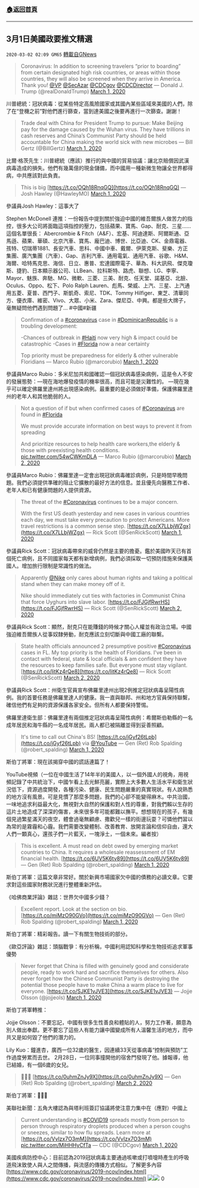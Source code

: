 ###  [:house:返回首頁](https://github.com/ourhimalayas/txt)
---

## 3月1日美國政要推文精選
`2020-03-02 02:09 GM65` [轉載自GNews](https://gnews.org/zh-hant/129470/)

> Coronavirus: In addition to screening travelers “prior to boarding” from certain designated high risk countries, or areas within those countries, they will also be screened when they arrive in America. Thank you! [@VP](https://twitter.com/VP?ref_src=twsrc%5Etfw) [@SecAzar](https://twitter.com/SecAzar?ref_src=twsrc%5Etfw) [@CDCgov](https://twitter.com/CDCgov?ref_src=twsrc%5Etfw) [@CDCDirector](https://twitter.com/CDCDirector?ref_src=twsrc%5Etfw)
> — Donald J. Trump (@realDonaldTrump) [March 1, 2020](https://twitter.com/realDonaldTrump/status/1234109126864707585?ref_src=twsrc%5Etfw)

川普總統：冠狀病毒：從某些特定高風險國家或其國內某些區域來美國的人們，除了在“登機之前”對他們進行篩查，當到達美國之後要再進行一次篩查。謝謝！

> Trade deal with China for President Trump to pursue: Make Beijing pay for the damage caused by the Wuhan virus. They have trillions in cash reserves and China’s Communist Party should be held accountable for China making the world sick with new microbes
> — Bill Gertz (@BillGertz) [March 1, 2020](https://twitter.com/BillGertz/status/1234139234354827264?ref_src=twsrc%5Etfw)

比爾·格茨先生：川普總統（應該）推行的與中國的貿易協議：讓北京賠償因武漢病毒造成的損失。他們有幾萬億的現金儲備，而中國用一種新微生物讓全世界都得病，中共應該對此負責。

> This is big [https://t.co/OQh18RnqGQ](https://t.co/OQh18RnqGQ)
> — Josh Hawley (@HawleyMO) [March 1, 2020](https://twitter.com/HawleyMO/status/1234230881419698182?ref_src=twsrc%5Etfw)

參議員Josh Hawley：這事大了

Stephen McDonell 連推：一份報告中提到關於強迫中國的維吾爾族人做苦力的指控，很多大公司將面臨這項指控的壓力，包括蘋果、寶馬、Gap、耐克、三星……這個名單很長： Abercrombie & Fitch（A&F）、宏基、阿迪達斯、阿爾斯通、亞馬遜、蘋果、華碩、北京汽車、寶馬、龐巴迪、博世、比亞迪、CK、金鼎電器、孩特、切瑞蒂1881、長安汽車、思科、中國中車、戴爾、伊萊克斯、斐樂、方正集團、廣汽集團（汽車）、Gap、吉利汽車、通用電氣、通用汽車、谷歌、H&M、海爾、哈特馬克思、海信、日立、惠普、宏達國際電子、華為、科大訊飛、傑克瓊斯、捷豹、日本顯示器公司、LLBean、拉科斯特、路虎、聯想、LG、李寧、Mayor、魅族、奔馳、MG、微軟、三菱、三美、耐克、任天堂、諾基亞、北臉、Oculus、Oppo、松下、Polo Ralph Lauren、彪馬、榮威、上汽、三星、上汽通用五菱、夏普、西門子、斯凱奇、索尼、TDK、Tommy Hilfiger、東芝、清華同方、優衣庫、維密、Vivo、大眾、小米、Zara、傑尼亞、中興。都是些大牌子，毫無疑問他們遇到問題了… #中國#新疆

> Confirmation of a [#coronavirus](https://twitter.com/hashtag/coronavirus?src=hash&amp;ref_src=twsrc%5Etfw) case in [#DominicanRepublic](https://twitter.com/hashtag/DominicanRepublic?src=hash&amp;ref_src=twsrc%5Etfw) is a troubling development:
> 
> -Chances of outbreak in [#Haiti](https://twitter.com/hashtag/Haiti?src=hash&amp;ref_src=twsrc%5Etfw) now very high & impact could be catastrophic
> -Cases in [#Florida](https://twitter.com/hashtag/Florida?src=hash&amp;ref_src=twsrc%5Etfw) now a near certainty
> 
> Top priority must be preparedness for elderly & other vulnerable Floridians
> — Marco Rubio (@marcorubio) [March 1, 2020](https://twitter.com/marcorubio/status/1234206901941997569?ref_src=twsrc%5Etfw)

參議員Marco Rubio：多米尼加共和國確認一個冠狀病毒感染病例，這是令人不安的發展態勢：—現在海地爆發疫情的機率很高，而且可能是災難性的。 —現在幾乎可以確定佛羅里達州將出現感染病例。最重要的是必須做好準備，保護佛羅里達州的老年人和其他脆弱的人。

> Not a question of if but when confirmed cases of [#Coronavirus](https://twitter.com/hashtag/Coronavirus?src=hash&amp;ref_src=twsrc%5Etfw) are found in [#Florida](https://twitter.com/hashtag/Florida?src=hash&amp;ref_src=twsrc%5Etfw)
> 
> We must provide accurate information on best ways to prevent it from spreading
> 
> And prioritize resources to help health care workers,the elderly & those with preexisting health conditions. [pic.twitter.com/54wCWKmDLA](https://t.co/54wCWKmDLA)
> — Marco Rubio (@marcorubio) [March 2, 2020](https://twitter.com/marcorubio/status/1234287392997224450?ref_src=twsrc%5Etfw)

參議員Marco Rubio：佛羅里達一定會出現冠狀病毒確診病例，只是時間早晚問題。我們必須提供準確的阻止它擴散的最好方法的信息。並且優先向醫務工作者、老年人和已有健康問題的人提供資源。

> The threat of the [#Coronavirus](https://twitter.com/hashtag/Coronavirus?src=hash&amp;ref_src=twsrc%5Etfw) continues to be a major concern. 
> 
> With the first US death yesterday and new cases in various countries each day, we must take every precaution to protect Americans. More travel restrictions is a common sense step. [https://t.co/X7LLbjWZgx](https://t.co/X7LLbjWZgx)
> — Rick Scott (@SenRickScott) [March 1, 2020](https://twitter.com/SenRickScott/status/1234133523918983168?ref_src=twsrc%5Etfw)

參議員Rick Scott：冠狀病毒帶來的威脅仍然是主要的擔憂。鑑於美國昨天已有首個死亡病例，且不同國家每天都有新增病例，我們必須採取一切預防措施來保護美國人。增加旅行限制是常識性的做法。

> Apparently [@Nike](https://twitter.com/Nike?ref_src=twsrc%5Etfw) only cares about human rights and taking a political stand when they can make money off of it.
> 
> Nike should immediately cut ties with factories in Communist China that force Uyghurs into slave labor. [https://t.co/FJGjfRwrHS](https://t.co/FJGjfRwrHS)
> — Rick Scott (@SenRickScott) [March 2, 2020](https://twitter.com/SenRickScott/status/1234275912100859904?ref_src=twsrc%5Etfw)

參議員Rick Scott：顯然，耐克只在能賺錢的時候才關心人權並有政治立場。中國強迫維吾爾族人從事奴隸勞動，耐克應該立刻切斷與中國工廠的聯繫。

> State health officials announced 2 presumptive positive [#Coronavirus](https://twitter.com/hashtag/Coronavirus?src=hash&amp;ref_src=twsrc%5Etfw) cases in FL.
> My top priority is the health of Floridians. I've been in contact with federal, state & local officials & am confident they have the resources to keep families safe. But everyone must stay vigilant. [https://t.co/litKz4rQe8](https://t.co/litKz4rQe8)
> — Rick Scott (@SenRickScott) [March 2, 2020](https://twitter.com/SenRickScott/status/1234315406426464256?ref_src=twsrc%5Etfw)

參議員Rick Scott：州衛生官員宣布佛羅里達州出現2例推定冠狀病毒呈陽性病例。我的首要任務是佛羅里達人的健康。我一直與聯邦、州和地方官員保持聯繫，確信他們有足夠的資源保護各家安全。但所有人都要保持警惕。

佛羅里達衛生部：佛羅里達有兩個推定冠狀病毒呈陽性病例：希爾斯伯勒縣的一名成年居民和海牛縣的一名成年居民。兩人都已被隔離並得到妥善照顧。

> It's time to call out China's BS! [https://t.co/jGyf26tLpb](https://t.co/jGyf26tLpb) via [@YouTube](https://twitter.com/YouTube?ref_src=twsrc%5Etfw)
> — Gen (Ret) Rob Spalding (@robert\_spalding) [March 1, 2020](https://twitter.com/robert_spalding/status/1234038609923264512?ref_src=twsrc%5Etfw)

斯伯丁將軍：現在該揭穿中國的謊話連篇了！

YouTube視頻（一位在中國生活了14年半的美國人，以一個外國人的視角，用視頻記錄了中共統治下，中國乍看上去光鮮亮麗，實際上大多數人生活水平和衛生狀況低下，資源過度開發，各種污染、健康、民生問題嚴重的真實現狀。有人說熟悉的地方沒有風景。可是見慣了那麼多問題，我們的心卻不能變得麻木。中共治國，一味地追求利益最大化，無視對大自然的保護和對人性的尊重，對我們賴以生存的這片土地造成了深深的傷害，未來很多年可能都難以撫平。想想現在的孩子，有幾個見過繁星滿天的夜空，體會過毫無顧慮、撒歡兒一樣的街邊玩耍？可憐他們習以為常的是霧霾和心霾。我們需要改變體制、改善教育、放開言論和信仰自由，還大人們一顆真心，還孩子們一片藍天，一塊淨土，一個未來。編者按）

> This is excellent. A must read on debt owed by emerging market countries to China. It requires a wholesale reassessment of EM financial health. [https://t.co/6UV5K6tv89](https://t.co/6UV5K6tv89)
> — Gen (Ret) Rob Spalding (@robert\_spalding) [March 1, 2020](https://twitter.com/robert_spalding/status/1234120645224673288?ref_src=twsrc%5Etfw)

斯伯丁將軍：這篇文章非常好。關於新興市場國家欠中國的債務的必讀文章。它要求對這些國家財務狀況進行整體重新評估。

《哈佛商業評論》雜誌：世界欠中國多少錢？

> Excellent report. Look at the section on bio. [https://t.co/miMzO90GVo](https://t.co/miMzO90GVo)
> — Gen (Ret) Rob Spalding (@robert\_spalding) [March 1, 2020](https://twitter.com/robert_spalding/status/1234124273758986241?ref_src=twsrc%5Etfw)

斯伯丁將軍：精彩報告。讀一下有關生物技術的部分。

《歐亞評論》雜誌：頭腦戰爭：有分析稱，中國利用認知科學和生物技術追求軍事優勢

> Never forget that China is filled with genuinely good and considerate people, ready to work hard and sacrifice themselves for others. Also never forget how the Chinese Communist Party is destroying the potential those people have to make China a warm place to live for everyone. [https://t.co/SJKE1vJVE3](https://t.co/SJKE1vJVE3)
> — Jojje Olsson (@jojjeols) [March 1, 2020](https://twitter.com/jojjeols/status/1234119400753528833?ref_src=twsrc%5Etfw)

斯伯丁將軍轉推：

Jojje Olsson：不要忘記，中國有很多生性善良和體貼的人，努力工作著，願意為別人做出奉獻。更不要忘了這些人有能力讓中國變成所有人溫馨生活的地方，而中共又是如何毀了他們的潛力的。

Lily Kuo：鐘進杏，廣西一位32歲的醫生，因連續33天從事病毒“控制與預防”工作過度勞累而去世。 2月28日，一位同事撞開他的宿舍門發現了他。據報導，他已結婚，有一個6歲的女兒。

> 👏👏👏 [https://t.co/0uhmZnJy9X](https://t.co/0uhmZnJy9X)
> — Gen (Ret) Rob Spalding (@robert\_spalding) [March 2, 2020](https://twitter.com/robert_spalding/status/1234317623766265859?ref_src=twsrc%5Etfw)

斯伯丁將軍：👏👏👏

美聯社新聞：五角大樓認為與塔利班簽訂協議將使注意力集中在（應對）中國上

> Current understanding is [#COVID19](https://twitter.com/hashtag/COVID19?src=hash&amp;ref_src=twsrc%5Etfw) spreads mostly from person to person through respiratory droplets produced when a person coughs or sneezes, similar to how flu spreads. Learn more at [https://t.co/VvIzx7O3mM](https://t.co/VvIzx7O3mM) [pic.twitter.com/MiHHHyCfTa](https://t.co/MiHHHyCfTa)
> — CDC (@CDCgov) [March 1, 2020](https://twitter.com/CDCgov/status/1234201238280994817?ref_src=twsrc%5Etfw)

美國疾病防控中心：目前認為2019冠狀病毒主要通過咳嗽或打噴嚏時產生的呼吸道飛沫致使人與人之間傳播，與流感的傳播方式相似。了解更多內容[https://www.cdc.gov/coronavirus/2019-ncov/index.html](https://www.cdc.gov/coronavirus/2019-ncov/index.html)
![](https://s3-ap-northeast-1.amazonaws.com/news.guo.offload.media/wp-content/uploads/2020/03/02020849/04_26.png)![](https://s3-ap-northeast-1.amazonaws.com/news.guo.offload.media/wp-content/uploads/2020/03/02020618/image0-11.jpg)
0
